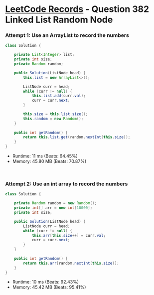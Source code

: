 # [LeetCode Records](../../README.md) - Question 382 Linked List Random Node

### Attempt 1: Use an ArrayList to record the numbers
```java
class Solution {

    private List<Integer> list;
    private int size;
    private Random random;

    public Solution(ListNode head) {
        this.list = new ArrayList<>();

        ListNode curr = head;
        while (curr != null) {
            this.list.add(curr.val);
            curr = curr.next;
        }

        this.size = this.list.size();
        this.random = new Random();
    }
    
    public int getRandom() {
        return this.list.get(random.nextInt(this.size));
    }
}
```
- Runtime: 11 ms (Beats: 64.45%)
- Memory: 45.80 MB (Beats: 70.87%)

<br>

### Attempt 2: Use an int array to record the numbers
```java
class Solution {

    private Random random = new Random();
    private int[] arr = new int[10000];
    private int size;

    public Solution(ListNode head) {
        ListNode curr = head;
        while (curr != null) {
            this.arr[this.size++] = curr.val;
            curr = curr.next;
        }
    }
    
    public int getRandom() {
        return this.arr[random.nextInt(this.size)];
    }
}
```
- Runtime: 10 ms (Beats: 92.43%)
- Memory: 45.42 MB (Beats: 95.41%)

<br>
